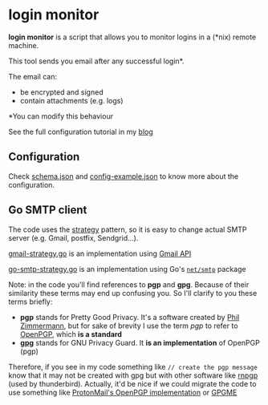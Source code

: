 # login monitor

**login monitor** is a script that allows you to monitor logins in a (*nix) remote machine.

This tool sends you email after any successful login\*.

The email can:

- be encrypted and signed
- contain attachments (e.g. logs)

\*You can modify this behaviour

See the full configuration tutorial in my 
[blog](https://medium.com/@GuzmanBenjamin/monitoring-logins-to-a-server-4cbd1515a4b9)

## Configuration

Check [schema.json](schema.json) and [config-example.json](config-example.json) to know more about the configuration.

## Go SMTP client

The code uses the [strategy](https://refactoring.guru/design-patterns/strategy) pattern, so it is easy to change
actual SMTP server (e.g. Gmail, postfix, Sendgrid...).

[gmail-strategy.go](email/gmail-strategy.go) is an implementation using 
[Gmail API](https://developers.google.com/gmail/api/quickstart/go)

[go-smtp-strategy.go](email/go-smtp-strategy.go) is an implementation using
Go's [`net/smtp`](https://pkg.go.dev/net/smtp) package

Note: in the code you'll find references to **pgp** and **gpg**. Because of their similarity these terms may end up
confusing you. So I'll clarify to you these terms briefly:

- **pgp** stands for Pretty Good Privacy. It's a software created by [Phil Zimmermann](https://philzimmermann.com), but
for sake of brevity I use the term _pgp_ to refer to [OpenPGP](https://www.openpgp.org/), which **is a standard**
- [**gpg**](https://www.openpgp.org/) stands for GNU Privacy Guard. It **is an implementation** of OpenPGP (pgp)

Therefore, if you see in my code something like `// create the pgp message` know that it may not be created with gpg 
but with other software like [rnpgp](https://www.rnpgp.org/) (used by thunderbird). Actually, it'd be nice if we could 
migrate the code to use something like 
[ProtonMail's OpenPGP implementation](https://pkg.go.dev/github.com/ProtonMail/go-crypto/openpgp) or
[GPGME](https://www.gnupg.org/software/gpgme/index.html)